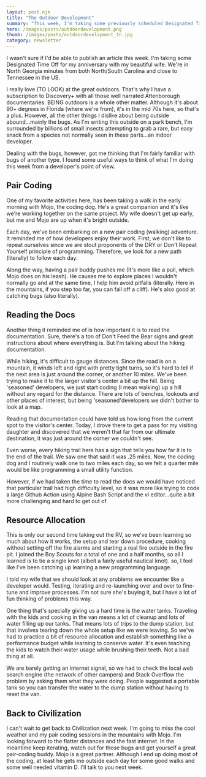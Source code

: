 ```yaml
---
layout: post.njk
title: "The Outdoor Development"
summary: "This week, I'm taking some previously scheduled Designated Time off, so Mojo...the coding dog and I are off to the north Georgia mountains in our RV to practice some debugging, pair coding and attempt to establish a performance budget. Having done all that, we look for some help through the local Stack Overflow grapevine while learning once again that it pays to read the docs. Also, we do a bit of camping."
hero: /images/posts/outdoordevelopment.png
thumb: /images/posts/outdoordevelopment_tn.jpg
category: newsletter
---
```


I wasn't sure if I'd be able to publish an article this week. I'm taking some Designated Time Off for my anniversary with my beautiful wife. We're in North Georgia minutes from both North/South Carolina and close to Tennessee in the US.

I really love (TO LOOK) at the great outdoors. That's why I have a subscription to Discovery+ with all those well narrated Attenborough documentaries. BEING outdoors is a whole other matter. Although it's about 90+ degrees in Florida (where we're from), it's in the mid 70s here, so that's a plus. However, all the other things I dislike about being outside abound...mainly the bugs. As I'm writing this outside on a park bench, I'm surrounded by billions of small insects attempting to grab a rare, but easy snack from a species not normally seen in these parts...an indoor developer.

Dealing with the bugs, however, got me thinking that I'm fairly familiar with bugs of another type. I found some useful ways to think of what I'm doing this week from a developer's point of view.

## Pair Coding

One of my favorite activities here, has been taking a walk in the early morning with Mojo, the coding dog. He's a great companion and it's like we're working together on the same project. My wife doesn't get up early, but me and Mojo are up when it's bright outside.

Each day, we've been embarking on a new pair coding (walking) adventure. It reminded me of how developers enjoy their work. First, we don't like to repeat ourselves since we are stout proponents of the DRY or Don't Repeat Yourself principle of programming. Therefore, we look for a new path (literally) to follow each day.

Along the way, having a pair buddy pushes me (It's more like a pull, which Mojo does on his leash). He causes me to explore places I wouldn't normally go and at the same time, I help him avoid pitfalls (literally. Here in the mountains, if you step too far, you can fall off a cliff). He's also good at catching bugs (also literally).

## Reading the Docs

Another thing it reminded me of is how important it is to read the documentation. Sure, there's a ton of Don't Feed the Bear signs and great instructions about where everything is. But I'm talking about the hiking documentation.

While hiking, it's difficult to gauge distances. Since the road is on a mountain, it winds left and right with pretty tight turns, so it's hard to tell if the next area is just around the corner, or another 10 miles. We've been trying to make it to the larger visitor's center a bit up the hill. Being 'seasoned'​ developers, we just start coding (I mean walking) up a hill without any regard for the distance. There are lots of benches, lookouts and other places of interest, but being 'seasoned'​ developers we didn't bother to look at a map.

Reading that documentation could have told us how long from the current spot to the visitor's center. Today, I drove there to get a pass for my visiting daughter and discovered that we weren't that far from our ultimate destination, it was just around the corner we couldn't see.

Even worse, every hiking trail here has a sign that tells you how far it is to the end of the trail. We saw one that said it was .25 miles. Now, the coding dog and I routinely walk one to two miles each day, so we felt a quarter mile would be like programming a small utility function.

However, if we had taken the time to read the docs we would have noticed that particular trail had high difficulty level, so it was more like trying to code a large Github Action using Alpine Bash Script and the vi editor...quite a bit more challenging and hard to get out of.

## Resource Allocation

This is only our second time taking out the RV, so we've been learning so much about how it works, the setup and tear down procedure, cooking without setting off the fire alarms and starting a real fire outside in the fire pit. I joined the Boy Scouts for a total of one and a half months, so all I learned is to tie a single knot (albeit a fairly useful nautical knot). so, I feel like I've been catching up learning a new programming language.

I told my wife that we should look at any problems we encounter like a developer would. Testing, iterating and re-launching over and over to fine-tune and improve processes. I'm not sure she's buying it, but I have a lot of fun thinking of problems this way.

One thing that's specially giving us a hard time is the water tanks. Traveling with the kids and cooking in the van means a lot of cleanup and lots of water filling up our tanks. That means lots of trips to the dump station, but that involves tearing down the whole setup like we were leaving. So we've had to practice a bit of resource allocation and establish something like a performance budget while learning to conserve water. It's even teaching the kids to watch their water usage while brushing their teeth. Not a bad thing at all.

We are barely getting an internet signal, so we had to check the local web search engine (the network of other campers) and Stack Overflow the problem by asking them what they were doing. People suggested a portable tank so you can transfer the water to the dump station without having to reset the van.

## Back to Civilization

I can't wait to get back to Civilization next week. I'm going to miss the cool weather and my pair coding sessions in the mountains with Mojo. I'm looking forward to the flatter distances and the fast internet. In the meantime keep iterating, watch out for those bugs and get yourself a great pair-coding buddy. Mojo is a great partner. Although I end up doing most of the coding, at least he gets me outside each day for some good walks and some well needed vitamin D. I'll talk to you next week.
